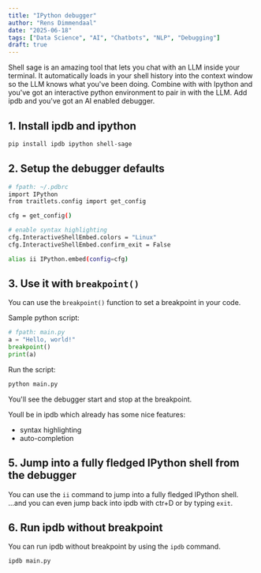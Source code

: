 ```yaml
---
title: "IPython debugger"
author: "Rens Dimmendaal"
date: "2025-06-18"
tags: ["Data Science", "AI", "Chatbots", "NLP", "Debugging"]
draft: true
---
```


Shell sage is an amazing tool that lets you chat with an LLM inside your terminal.
It automatically loads in your shell history into the context window so the LLM knows what you've been doing.
Combine with with Ipython and you've got an interactive python environment to pair in with the LLM.
Add ipdb and you've got an AI enabled debugger.

## 1. Install ipdb and ipython

```bash
pip install ipdb ipython shell-sage
```

## 2. Setup the debugger defaults

```bash
# fpath: ~/.pdbrc
import IPython
from traitlets.config import get_config

cfg = get_config()

# enable syntax highlighting
cfg.InteractiveShellEmbed.colors = "Linux"
cfg.InteractiveShellEmbed.confirm_exit = False

alias ii IPython.embed(config=cfg)
```

## 3. Use it with `breakpoint()`

You can use the `breakpoint()` function to set a breakpoint in your code.

Sample python script:

```python
# fpath: main.py
a = "Hello, world!"
breakpoint()
print(a)
```

Run the script:
```bash
python main.py
```

You'll see the debugger start and stop at the breakpoint.

Youll be in ipdb which already has some nice features:

- syntax highlighting
- auto-completion

## 5. Jump into a fully fledged IPython shell from the debugger

You can use the `ii` command to jump into a fully fledged IPython shell.
...and you can even jump back into ipdb with ctr+D or by typing `exit`.

## 6. Run ipdb without breakpoint

You can run ipdb without breakpoint by using the `ipdb` command.

```bash
ipdb main.py
```

